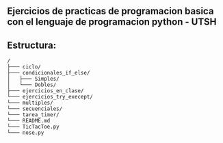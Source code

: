 ## Ejercicios de practicas de programacion basica con el lenguaje de programacion python - UTSH

## Estructura:

```text
/
├─── ciclo/
├─── condicionales_if_else/
│   ├─── Simples/
│   └─── Dobles/
├─── ejercicios_en_clase/  
└─── ejercicios_try_execept/
└─── multiples/
└─── secuenciales/
└─── tarea_timer/
└─── README.md
└─── TicTacToe.py
└─── nose.py
```
